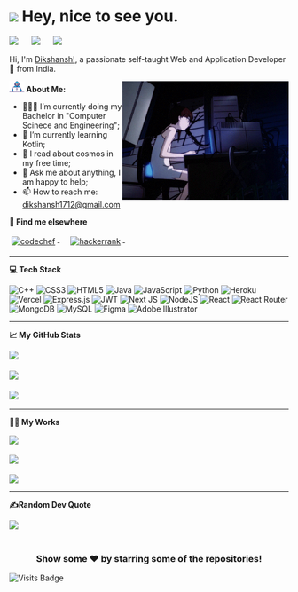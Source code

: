 <h1><img src="https://emojis.slackmojis.com/emojis/images/1531849430/4246/blob-sunglasses.gif?1531849430" width="30"/> Hey, nice to see you.</h1>
<p align="left">
<a href="https://www.facebook.com/dikshansh.lodhi.7/" target="_blank"><img src="https://img.shields.io/badge/Facebook-1877F2?style=for-the-badge&logo=facebook&logoColor=white"></a>&nbsp;&nbsp;&nbsp;&nbsp;&nbsp;
<a href="https://www.linkedin.com/in/deekay1712/" target="_blank"><img src="https://img.shields.io/badge/LinkedIn-0077B5?style=for-the-badge&logo=linkedin&logoColor=white"></a>&nbsp;&nbsp;&nbsp;&nbsp;&nbsp;
<a href="https://www.instagram.com/dikshansh17/" target="_blank"><img src="https://img.shields.io/badge/Instagram-C13584?style=for-the-badge&logo=instagram&logoColor=white"></a>&nbsp;&nbsp;&nbsp;&nbsp;&nbsp;
</p>

Hi, I'm [Dikshansh!](https://www.linkedin.com/in/deekay1712/), a passionate self-taught Web and Application Developer 🚀 from India.

<img align="right" alt="GIF" src="assets/work.gif"  width="300" height="auto" />
  
**<img src="assets/Developer.gif" height="20px"> About Me:**

- 👨🏽‍💻 I’m currently doing my Bachelor in "Computer Scinece and Engineering";
- 🌱 I’m currently learning Kotlin; 
- 🔭 I read about cosmos in my free time;
- 💬 Ask me about anything, I am happy to help;
- 📫 How to reach me: dikshansh1712@gmail.com

<!-- 
**👨🏻‍💻 Languages and Tools:**  

<code><img height="40" src="https://raw.githubusercontent.com/github/explore/80688e429a7d4ef2fca1e82350fe8e3517d3494d/topics/html/html.png"></code>
<code><img height="40" src="https://raw.githubusercontent.com/github/explore/80688e429a7d4ef2fca1e82350fe8e3517d3494d/topics/css/css.png"></code>
<code><img height="40" src="https://raw.githubusercontent.com/github/explore/80688e429a7d4ef2fca1e82350fe8e3517d3494d/topics/javascript/javascript.png"></code>
<code><img height="40" src="https://raw.githubusercontent.com/github/explore/80688e429a7d4ef2fca1e82350fe8e3517d3494d/topics/java/java.png"></code>
<code><img height="40" src="https://raw.githubusercontent.com/github/explore/80688e429a7d4ef2fca1e82350fe8e3517d3494d/topics/cpp/cpp.png"></code>
<code><img height="40" src="https://raw.githubusercontent.com/github/explore/80688e429a7d4ef2fca1e82350fe8e3517d3494d/topics/kotlin/kotlin.png"></code> -->
                                                                                                               

**📢 Find me elsewhere**
<p align="left">
  <a href="https://www.codechef.com/users/deekay1712">
    <img src="https://img.shields.io/badge/-CodeChef-5B4638?style=for-the-badge&logo=CodeChef&logoColor=white" alt="codechef" style="vertical-align:top; margin:4px">
  </a>&nbsp;&nbsp;&nbsp;

  <a href="https://www.hackerrank.com/dikshansh1712">
    <img src="https://img.shields.io/badge/-Hackerrank-2EC866?style=for-the-badge&logo=HackerRank&logoColor=white" alt="hackerrank" style="vertical-align:top; margin:4px">
  </a>&nbsp;&nbsp;&nbsp;

</p>

---
**💻 Tech Stack**

![C++](https://img.shields.io/badge/c++-%2300599C.svg?style=for-the-badge&logo=c%2B%2B&logoColor=white) ![CSS3](https://img.shields.io/badge/css3-%231572B6.svg?style=for-the-badge&logo=css3&logoColor=white) ![HTML5](https://img.shields.io/badge/html5-%23E34F26.svg?style=for-the-badge&logo=html5&logoColor=white) ![Java](https://img.shields.io/badge/java-%23ED8B00.svg?style=for-the-badge&logo=java&logoColor=white) ![JavaScript](https://img.shields.io/badge/javascript-%23323330.svg?style=for-the-badge&logo=javascript&logoColor=%23F7DF1E) ![Python](https://img.shields.io/badge/python-3670A0?style=for-the-badge&logo=python&logoColor=ffdd54) ![Heroku](https://img.shields.io/badge/heroku-%23430098.svg?style=for-the-badge&logo=heroku&logoColor=white) ![Vercel](https://img.shields.io/badge/vercel-%23000000.svg?style=for-the-badge&logo=vercel&logoColor=white) ![Express.js](https://img.shields.io/badge/express.js-%23404d59.svg?style=for-the-badge&logo=express&logoColor=%2361DAFB) ![JWT](https://img.shields.io/badge/JWT-black?style=for-the-badge&logo=JSON%20web%20tokens) ![Next JS](https://img.shields.io/badge/Next-black?style=for-the-badge&logo=next.js&logoColor=white) ![NodeJS](https://img.shields.io/badge/node.js-6DA55F?style=for-the-badge&logo=node.js&logoColor=white) ![React](https://img.shields.io/badge/react-%2320232a.svg?style=for-the-badge&logo=react&logoColor=%2361DAFB) ![React Router](https://img.shields.io/badge/React_Router-CA4245?style=for-the-badge&logo=react-router&logoColor=white) ![MongoDB](https://img.shields.io/badge/MongoDB-%234ea94b.svg?style=for-the-badge&logo=mongodb&logoColor=white) ![MySQL](https://img.shields.io/badge/mysql-%2300f.svg?style=for-the-badge&logo=mysql&logoColor=white) 	![Figma](https://img.shields.io/badge/figma-%23F24E1E.svg?style=for-the-badge&logo=figma&logoColor=white) ![Adobe Illustrator](https://img.shields.io/badge/adobeillustrator-%23FF9A00.svg?style=for-the-badge&logo=adobeillustrator&logoColor=white)

---

**📈 My GitHub Stats**

![](https://github-readme-stats.vercel.app/api?username=deekay1712&theme=dark&hide_border=false&include_all_commits=true&count_private=true)<br/><br/>
![](https://github-readme-streak-stats.herokuapp.com/?user=deekay1712&theme=dark&hide_border=false)<br/><br/>
![](https://github-readme-stats.vercel.app/api/top-langs/?username=deekay1712&theme=dark&hide_border=false&include_all_commits=true&count_private=true&layout=compact)

---
**👷‍♂️ My Works**

<a href="https://github.com/deekay1712/notezy" target="_blank">
  <img align="center" src="https://github-readme-stats.vercel.app/api/pin/?username=deekay1712&repo=notezy&theme=dark" />
</a>
<br/>
<br/>
<a href="https://github.com/deekay1712/notezy" target="_blank">
  <img align="center" src="https://github-readme-stats.vercel.app/api/pin/?username=deekay1712&repo=codate&theme=dark" />
</a>
<br/>
<br/>
<a href="https://github.com/deekay1712/vtop-captcha-crack" target="_blank">
  <img align="center" src="https://github-readme-stats.vercel.app/api/pin/?username=deekay1712&repo=vtop-captcha-crack&theme=dark" />
</a>

---
**✍️Random Dev Quote**

![](https://quotes-github-readme.vercel.app/api?type=horizontal&theme=dark)

#
<div align="center">
  
### Show some ❤️ by starring some of the repositories!
</div>

![Visits Badge](https://visitor-badge.glitch.me/badge?page_id=deekay)




